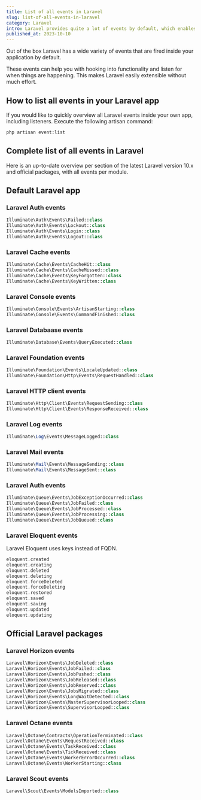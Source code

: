 ```yaml
---
title: List of all events in Laravel
slug: list-of-all-events-in-laravel
category: Laravel
intro: Laravel provides quite a lot of events by default, which enables you to hook into using listeners.
published_at: 2023-10-10
---
```


Out of the box Laravel has a wide variety of events that are fired inside your application by default.

These events can help you with hooking into functionality and listen for when things are happening. This makes Laravel easily extensible without much effort.

## How to list all events in your Laravel app

If you would like to quickly overview all Laravel events inside your own app, including listeners. Execute the following artisan command:

```bash
php artisan event:list
```

## Complete list of all events in Laravel

Here is an up-to-date overview per section of the latest Laravel version 10.x and official packages, with all events per module.

## Default Laravel app

### Laravel Auth events

```php
Illuminate\Auth\Events\Failed::class
Illuminate\Auth\Events\Lockout::class
Illuminate\Auth\Events\Login::class
Illuminate\Auth\Events\Logout::class
```

### Laravel Cache events

```php
Illuminate\Cache\Events\CacheHit::class
Illuminate\Cache\Events\CacheMissed::class
Illuminate\Cache\Events\KeyForgotten::class
Illuminate\Cache\Events\KeyWritten::class
```

### Laravel Console events

```php
Illuminate\Console\Events\ArtisanStarting::class
Illuminate\Console\Events\CommandFinished::class
```

### Laravel Databaase events

```php
Illuminate\Database\Events\QueryExecuted::class
```

### Laravel Foundation events

```php
Illuminate\Foundation\Events\LocaleUpdated::class
Illuminate\Foundation\Http\Events\RequestHandled::class
```

### Laravel HTTP client events

```php
Illuminate\Http\Client\Events\RequestSending::class
Illuminate\Http\Client\Events\ResponseReceived::class
```

### Laravel Log events

```php
Illuminate\Log\Events\MessageLogged::class
```

### Laravel Mail events

```php
Illuminate\Mail\Events\MessageSending::class
Illuminate\Mail\Events\MessageSent::class
```

### Laravel Auth events

```php
Illuminate\Queue\Events\JobExceptionOccurred::class
Illuminate\Queue\Events\JobFailed::class
Illuminate\Queue\Events\JobProcessed::class
Illuminate\Queue\Events\JobProcessing::class
Illuminate\Queue\Events\JobQueued::class
```

### Laravel Eloquent events

Laravel Eloquent uses keys instead of FQDN.

```php
eloquent.created
eloquent.creating
eloquent.deleted
eloquent.deleting
eloquent.forceDeleted
eloquent.forceDeleting
eloquent.restored
eloquent.saved
eloquent.saving
eloquent.updated
eloquent.updating
```

## Official Laravel packages

### Laravel Horizon events

```php
Laravel\Horizon\Events\JobDeleted::class
Laravel\Horizon\Events\JobFailed::class
Laravel\Horizon\Events\JobPushed::class
Laravel\Horizon\Events\JobReleased::class
Laravel\Horizon\Events\JobReserved::class
Laravel\Horizon\Events\JobsMigrated::class
Laravel\Horizon\Events\LongWaitDetected::class
Laravel\Horizon\Events\MasterSupervisorLooped::class
Laravel\Horizon\Events\SupervisorLooped::class
```

### Laravel Octane events

```php
Laravel\Octane\Contracts\OperationTerminated::class
Laravel\Octane\Events\RequestReceived::class
Laravel\Octane\Events\TaskReceived::class
Laravel\Octane\Events\TickReceived::class
Laravel\Octane\Events\WorkerErrorOccurred::class
Laravel\Octane\Events\WorkerStarting::class
```

### Laravel Scout events

```php
Laravel\Scout\Events\ModelsImported::class
```
